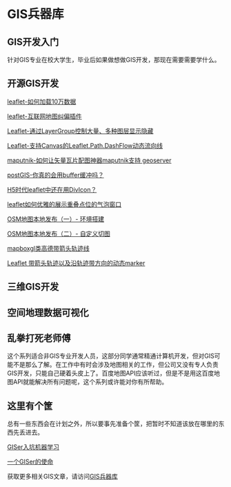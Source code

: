 # GIS兵器库



## GIS开发入门

针对GIS专业在校大学生，毕业后如果做想做GIS开发，那现在需要需要学什么。





## 开源GIS开发

[leaflet-如何加载10万数据](http://gisarmory.xyz/blog/index.html?blog=leaflet100ThousandData)

[leaflet-互联网地图纠偏插件](http://gisarmory.xyz/blog/index.html?blog=leafletMapCorrection)

[Leaflet-通过LayerGroup控制大量、多种图层显示隐藏](http://gisarmory.xyz/blog/index.html?blog=LeafletShowHideLayerGroup)

[Leaflet-支持Canvas的Leaflet.Path.DashFlow动态流向线](http://gisarmory.xyz/blog/index.html?blog=LeafletPathDashFlow)

[maputnik-如何让矢量瓦片配图神器maputnik支持 geoserver](http://gisarmory.xyz/blog/index.html?blog=maputnikGeoserverVectorTiles)

[postGIS-你真的会用buffer缓冲吗？](http://gisarmory.xyz/blog/index.html?blog=postGISbuffer)

[H5时代leaflet中还在用DivIcon？](http://gisarmory.xyz/blog/index.html?blog=diviconError)

[leaflet如何优雅的展示重叠点位的气泡窗口](http://gisarmory.xyz/blog/index.html?blog=LeafletOverlapMarkerPopup)

[OSM地图本地发布（一）- 环境搭建](http://gisarmory.xyz/blog/index.html?blog=OSMVectorTiles)

[OSM地图本地发布（二）- 自定义切图](http://gisarmory.xyz/blog/index.html?blog=OSMOpenmaptiles)

[mapboxgl类高德带箭头轨迹线](http://gisarmory.xyz/blog/index.html?blog=MapboxGLPolylineDecorator)

[Leaflet 带箭头轨迹以及沿轨迹带方向的动态marker](http://gisarmory.xyz/blog/index.html?blog=LeafletRouteAnimate)

## 三维GIS开发





## 空间地理数据可视化



## 乱拳打死老师傅

这个系列适合非GIS专业开发人员，这部分同学通常精通计算机开发，但对GIS可能不是那么了解。在工作中有时会涉及地图相关的工作，但公司又没有专人负责GIS开发，只能自己硬着头皮上了。百度地图API应该听过，但是不是用这百度地图API就能解决所有问题呢，这个系列或许能对你有所帮助。



## 这里有个筐

总有一些东西会在计划之外，所以要事先准备个筐，把暂时不知道该放在哪里的东西先丢进去。

[GISer入坑机器学习](ML-helloworld/README.md)

[一个GISer的使命](GISer-Mission/README.md)






获取更多相关GIS文章，请访问[GIS兵器库](http://gisarmory.xyz/blog/index.html)

